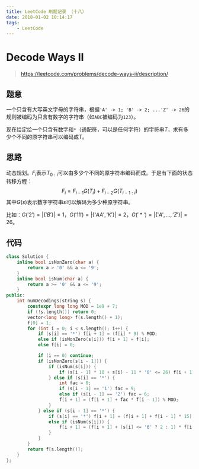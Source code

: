 ```yaml
---
title: LeetCode 刷题记录 （十八）
date: 2018-01-02 10:14:17
tags:
	- LeetCode
---
```


# Decode Ways II

> https://leetcode.com/problems/decode-ways-ii/description/

## 题意

一个只含有大写英文字母的字符串，根据`'A' -> 1; 'B' -> 2; ...'Z' -> 26`的规则被编码为只含有数字的字符串（如`ABC`被编码为`123`）。

现在给定给一个只含有数字和`*`（通配符，可以是任何字符）的字符串$T$，求有多少个不同的原字符串可以编码成$T$。

<!-- More -->

## 思路

动态规划。$F_{i}$表示$T_{0:i}$可以由多少个不同的原字符串编码而成。于是有下面的状态转移方程：
$$
F_{i}=F_{i-1}G(T_i)+F_{i-2}G(T_{i-1:i})
$$
其中$G(s)$表示数字字符串$s$可以解码为多少种原字符串。

比如：$G('2')=|\{'B'\}|=1$，$G('11')=|\{‘AA','K'\}|=2$，$G('*')=|\{'A', ...,'Z'\}|=26$。

## 代码

```c++
class Solution {
    inline bool isNonZero(char a) {
        return a > '0' && a <= '9';
    }
    inline bool isNum(char a) {
        return a >= '0' && a <= '9';
    }
public:
    int numDecodings(string s) {
        constexpr long long MOD = 1e9 + 7;
        if (!s.length()) return 0;
        vector<long long> f(s.length() + 1);
        f[0] = 1;
        for (int i = 0; i < s.length(); i++) {
            if (s[i] == '*') f[i + 1] = (f[i] * 9) % MOD;
            else if (isNonZero(s[i])) f[i + 1] = f[i];
            else f[i] = 0;

            if (i == 0) continue;
            if (isNonZero(s[i - 1])) {
                if (isNum(s[i])) {
                    if (s[i - 1] * 10 + s[i] - 11 * '0' <= 26) f[i + 1] = (f[i + 1] + f[i - 1]) % MOD;
                } else if (s[i] == '*') {
                    int fac = 0;
                    if (s[i - 1] == '1') fac = 9;
                    else if (s[i - 1] == '2') fac = 6;
                    f[i + 1] = (f[i + 1] + fac * f[i - 1]) % MOD;
                }
            } else if (s[i - 1] == '*') {
                if (s[i] == '*') f[i + 1] = (f[i + 1] + f[i - 1] * 15) % MOD; // 11~19, 21~26
                else if (isNum(s[i])) {
                    f[i + 1] = (f[i + 1] + (s[i] <= '6' ? 2 : 1) * f[i - 1]) % MOD;
                }
            }
        }
        return f[s.length()];
    }
};

```
